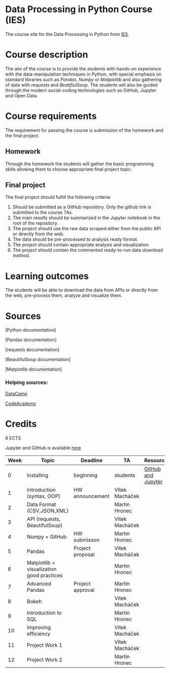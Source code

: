# Data Processing in Python Course (IES)
The course site for the Data Processing in Python from [IES](http://ies.fsv.cuni.cz/).

# Course description
The aim of the course is to provide the students with hands-on experience with the data-manipulation techniques in Python, with special emphasis on standard libraries such as *Pandas*, *Numpy* or *Matplotlib* and also gathering of data with *requests* and *BeatifiulSoup*. The students will also be guided through the modern social-coding technologies such as GitHub, Jupyter and Open Data.

# Course requirements
The requirement for passing the course is submission of the homework and the final project.

## Homework
Through the homework the students will gather the basic programming skills allowing them to choose appropriate final project topic.

## Final project
The final project should fulfill the following criteria:
1. Should be submitted as a GitHub repository. Only the github link is submitted to the course TAs.
2. The main results should be summarized in the Jupyter notebook in the root of the repository. 
3. The project should use the raw data scraped either from the public API or directly from the web.
4. The data should be pre-processed to analysis ready format.
5. The project should contain appropriate analysis and visualization.
6. The project should contain the commented ready-to-run data download method.

# Learning outcomes
The students will be able to download the data from APIs or directly from the web, pre-process them, analyze and visualize them.

# Sources
[Python documentation]

[Pandas documentation]

[requests documentation]

[BeautifulSoup documentation]

[Matplotlib documentation]

### Helping sources:
[DataCamp]()

[CodeAcademy]() 

# Credits
6 ECTS




Jupyter and GitHub is available [here](/quick-intro.md)


| Week | Topic           | Deadline | TA | Resources |
|------|-----------------|----------|----|--|
| 0    | Installing | beginning| students| [GitHub and Jupyter](/quick-intro.md)|
| 1    | Introduction (syntax, OOP)| HW announcement| Vítek Macháček | |
| 2    | Data Format (CSV,JSON,XML)   |  | Martin Hronec  |  |
| 3    | API (requests, BeautifulSoup) | | Vítek Macháček|  |
| 4    | Numpy  + GitHub | HW submisson | Martin Hronec|  |
| 5    | Pandas          | Project proposal | Vítek Macháček |   |
| 6    | Matplotlib + visualization good practices |        |  Martin Hronec|  |
| 7    | Advanced Pandas  | Project approval | Martin Hronec  |  |
| 8    | Bokeh | | Vítek Macháček |  |
| 9    | Introduction to SQL |     | Martin Hronec |  |
| 10   | Improving efficiency |     | Vítek Macháček|  |
| 11   | Project Work 1|  |  Vítek Macháček|  |
| 12   | Project Work 2 |  | Martin Hronec |  |
